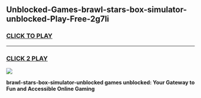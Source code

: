 
## Unblocked-Games-brawl-stars-box-simulator-unblocked-Play-Free-2g7li
<h3>
<a href="https://premium76.site?title=brawl-stars-box-simulator-unblocked&ref=19M">CLICK TO PLAY</a></h3>
<hr>

<h3>
<a href="https://premium76.site?title=brawl-stars-box-simulator-unblocked&ref=19M">CLICK 2 PLAY</a>
  
</h3>

<a href="https://premium76.site?title=brawl-stars-box-simulator-unblocked&ref=19M"><img src="https://clearcache.store/games.png"></a>


**brawl-stars-box-simulator-unblocked games unblocked: Your Gateway to Fun and Accessible Online Gaming**
